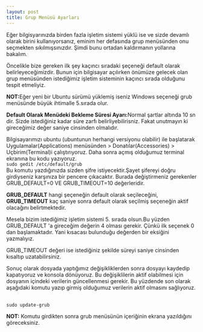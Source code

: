 ```yaml
---
layout: post
title: Grup Menüsü Ayarları
---
```

Eğer bilgisyarınızda birden fazla işletim sistemi yüklü ise ve sizde devamlı olarak birini kullanıyorsanız, eminim her defasında grup menüsünden onu seçmekten sıkılmışsınızdır. Şimdi bunu ortadan kaldırmanın yollarına bakalım.

Öncelikle bize gereken ilk şey kaçıncı sıradaki şeçeneği default olarak belirleyeceğimizdir. Bunun için bilgisayar açılırken önümüze gelecek olan grup menüsünden istediğimiz işletim sisteminin kaçıncı sırada olduğunu tespit etmeliyiz.

<b>NOT:</b>Eğer yeni bir Ubuntu sürümü yüklemiş iseniz Windows seçeneği grub menüsünde büyük ihtimalle 5.sırada olur.

<b>Default Olarak Menüdeki Bekleme Süresi Ayarı:</b>Normal şartlar altında 10 sn dir. Sizde istediğiniz kadar süre zarfı belirliyebilirisniz. Fakat unutmayın ki gireceğimiz değer saniye cinsinden olmalıdır.

Bilgisayarımızı ubuntu (ubuntunun herhangi versiyonu olabilir) ile başlatarak Uygulamalar(Applications) menüsünden > Donatılar(Accessories) > Uçbirim(Terminal)i çalıştırıyoruz. Daha sonra açmış olduğumuz terminal ekranına bu kodu yazıyoruz.
<br>
<code>sudo gedit /etc/default/grub</code>
<br>
Bu komutu yazdığınızda sizden şifre istiyecektir.Şayet şifereyi doğru girdiyseniz karşınıza bir pencere çıkacaktır. Burada değiştirmeniz gerekenler GRUB_DEFAULT=0 VE GRUB_TIMEOUT=10 değerleridir.

<b>GRUB_DEFAULT</b> hangi şeçeneğin default olarak seçileceğini,
<b>GRUB_TIMEOUT</b> kaç saniye sonra default olarak seçilmiş seçeneğin aktif olacağını belirtmektedir.

Mesela bizim istediğimiz işletim sistemi 5. sırada olsun.Bu yüzden GRUB_DEFAULT 'a gireceğim değerin 4 olması gerekir. Çünkü ilk seçenek 0 dan başlamaktadır. Yani kısacası bulunduğu değerden bir eksiğini yazmalıyız. 

GRUB_TIMEOUT değeri ise istediğiniz şekilde süreyi saniye cinsinden kısaltıp uzatabilirsiniz.

Sonuç olarak dosyada yaptığımız değişikliklerden sonra dosyayı kaydedip kapatıyoruz ve konsola dönüyoruz. Bu değişiklilerin aktif olabilmesi için dosyanın içindeki verilerin güncellenmesi gerekir. Bu yüzdende son olarak aşağıdaki komutu yazıp girmiş olduğumuz verilerin aktif olmasını sağlıyoruz.

<br>
<code>sudo update-grub</code>
<br>

<b>NOT:</b> Komutu girdikten sonra grub menüsünün içeriğinin ekrana yazıldığını göreceksiniz.






















